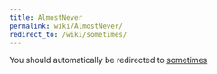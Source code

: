 ```yaml
---
title: AlmostNever
permalink: wiki/AlmostNever/
redirect_to: /wiki/sometimes/
---
```


You should automatically be redirected to [sometimes](/wiki/sometimes/)

